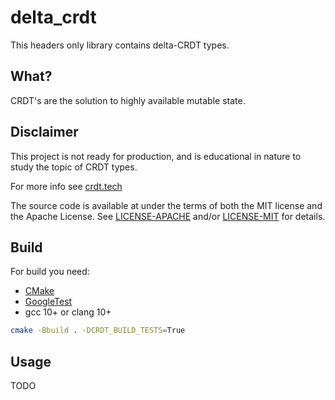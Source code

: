 # delta_crdt

This headers only library contains delta-CRDT types.

## What?

CRDT's are the solution to highly available mutable state.

## Disclaimer

This project is not ready for production, and is educational in nature to study the topic of CRDT types.

For more info see [crdt.tech](https://crdt.tech/papers.html)

The source code is available at under the terms of both the MIT license and the Apache License.
See [LICENSE-APACHE](LICENSE-APACHE) and/or [LICENSE-MIT](LICENSE-MIT) for details.

## Build

For build you need:

- [CMake](https://cmake.org/download/)
- [GoogleTest](https://github.com/google/googletest)
- gcc 10+ or clang 10+

```sh
cmake -Bbuild . -DCRDT_BUILD_TESTS=True
```

## Usage

TODO
